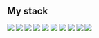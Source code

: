 ## My stack
<img src="https://img.shields.io/badge/java-003D3A?style=for-the-badge&logo=javaicon&logoColor=orange"/> <img src="https://img.shields.io/badge/Spring-003D3A?style=for-the-badge&logo=spring&logoColor=6DB33F"/>
<img src="https://img.shields.io/badge/hibernate-003D3A?style=for-the-badge&logo=hibernate&logoColor=#59666C"/>
<img src="https://img.shields.io/badge/tomcat-003D3A?style=for-the-badge&logo=apachetomcat&logoColor=#F8DC75"/>
<img src="https://img.shields.io/badge/Docker-003D3A?style=for-the-badge&logo=docker&logoColor=2496ED"/>
<img src="https://img.shields.io/badge/RabbitMQ-003D3A?style=for-the-badge&logo=rabbitmq&logoColor=orange"/>
<img src="https://img.shields.io/badge/mysql-003D3A?style=for-the-badge&logo=mysql&logoColor=4479A1"/>
<img src="https://img.shields.io/badge/postgresql-003D3A?style=for-the-badge&logo=postgresql&logoColor=4169E1"/>
<img src="https://img.shields.io/badge/git-003D3A?style=for-the-badge&logo=git&logoColor=#F05032"/>
<img src="https://img.shields.io/badge/jmeter-003D3A?style=for-the-badge&logo=apachejmeter&logoColor=#D22128"/>
